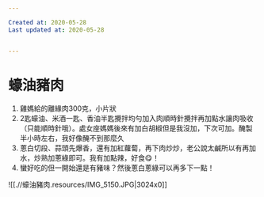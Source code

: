 ```yaml
---

Created at: 2020-05-28
Last updated at: 2020-05-28


---
```


# 蠔油豬肉


1. 雞媽給的離緣肉300克，小片狀
2. 2匙蠔油、米酒一匙、香油半匙攪拌均勻加入肉順時針攪拌再加點水讓肉吸收（只能順時針哦）。處女座媽媽後來有加白胡椒但是我沒加，下次可加。醃製半小時左右，我好像醃不到那麼久
3. 蔥白切段、蒜頭先爆香，還有加紅蘿蔔，再下肉炒炒，老公說太鹹所以有再加水，炒熟加蔥綠即可。我有加點辣，好食😋！
4. 蠻好吃的但一開始還是有豬味？然後蔥白蔥綠可以再多下一點！

![[.//蠔油豬肉.resources/IMG_5150.JPG\|3024x0]]

